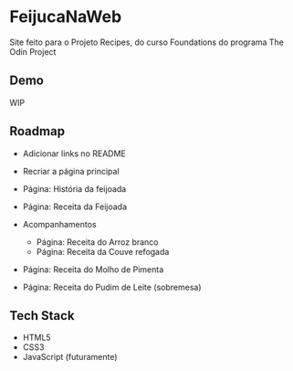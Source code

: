 
# FeijucaNaWeb

Site feito para o Projeto Recipes, do curso Foundations do programa The Odin Project



## Demo

WIP

## Roadmap

- Adicionar links no README 

- Recriar a página principal

- Página: História da feijoada

- Página: Receita da Feijoada

- Acompanhamentos
    - Página: Receita do Arroz branco
    - Página: Receita da Couve refogada

- Página: Receita do Molho de Pimenta

- Página: Receita do Pudim de Leite (sobremesa)


## Tech Stack

- HTML5
- CSS3
- JavaScript (futuramente)
